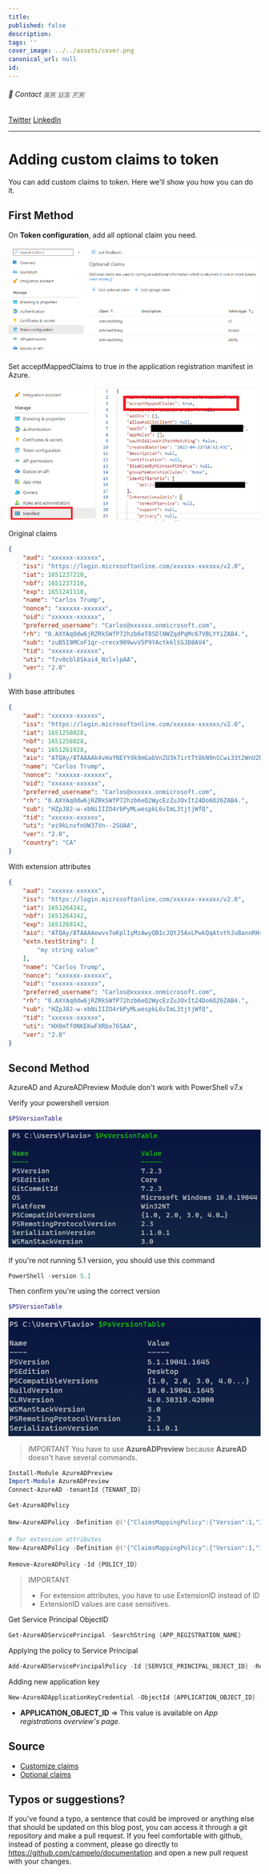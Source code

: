 ```yaml
---
title: 
published: false
description: 
tags: ''
cover_image: ../../assets/cover.png
canonical_url: null
id: 
---
```


###### :postbox: Contact :brazil: :us: :fr:

[Twitter](https://twitter.com/campelo87)
[LinkedIn](https://www.linkedin.com/in/flavio-campelo/?locale=en_US)

---

# Adding custom claims to token

You can add custom claims to token. Here we'll show you how you can do it.

## First Method

On **Token configuration**, add all optional claim you need.

![Image 3](./assets/img3.png)

Set acceptMappedClaims to true in the application registration manifest in Azure.

![Image 4](./assets/img4.png)

Original claims

```json
{
    "aud": "xxxxxx-xxxxxx",
    "iss": "https://login.microsoftonline.com/xxxxxx-xxxxxx/v2.0",
    "iat": 1651237210,
    "nbf": 1651237210,
    "exp": 1651241110,
    "name": "Carlos Trump",
    "nonce": "xxxxxx-xxxxxx",
    "oid": "xxxxxx-xxxxxx",
    "preferred_username": "Carlos@xxxxxx.onmicrosoft.com",
    "rh": "0.AXYAqOdw6jRZRkSWfP72hzb6eT8SDlNWZqdPqMc67VBLYYiZAB4.",
    "sub": "zuB5I9MCoF1qr-crecx909wvV5P9YActkklSSJD8AV4",
    "tid": "xxxxxx-xxxxxx",
    "uti": "fzv0cbl8Skai4_NzlvlpAA",
    "ver": "2.0"
}
```

With base attributes

```json
{
    "aud": "xxxxxx-xxxxxx",
    "iss": "https://login.microsoftonline.com/xxxxxx-xxxxxx/v2.0",
    "iat": 1651258028,
    "nbf": 1651258028,
    "exp": 1651261928,
    "aio": "ATQAy/8TAAAAk4vHaYNEYYdk9mGabVnZU3k7irtTt8kN9nSCwi33t2WnUZQ+wfVqhmfagvrEDaFl",
    "name": "Carlos Trump",
    "nonce": "xxxxxx-xxxxxx",
    "oid": "xxxxxx-xxxxxx",
    "preferred_username": "Carlos@xxxxxx.onmicrosoft.com",
    "rh": "0.AXYAqOdw6jRZRkSWfP72hzb6eQ2WycEzZuJOvIt24Do6O26ZAB4.",
    "sub": "HZpJ82-w-xbNiIIZO4rbPyMLwespkL6vImL3tjtjWfQ",
    "tid": "xxxxxx-xxxxxx",
    "uti": "ei9kLnvfnUW37Vn--2SUAA",
    "ver": "2.0",
    "country": "CA"
}
```

With extension attributes

```json
{
    "aud": "xxxxxx-xxxxxx",
    "iss": "https://login.microsoftonline.com/xxxxxx-xxxxxx/v2.0",
    "iat": 1651264242,
    "nbf": 1651264242,
    "exp": 1651268142,
    "aio": "ATQAy/8TAAAAewvv7oKplIyMzAwyQB1cJQtJ5AxLPwkQqAtvthJuBannRHsbRqiqXPpIWalURrbA",
    "extn.testString": [
        "my string value"
    ],
    "name": "Carlos Trump",
    "nonce": "xxxxxx-xxxxxx",
    "oid": "xxxxxx-xxxxxx",
    "preferred_username": "Carlos@xxxxxx.onmicrosoft.com",
    "rh": "0.AXYAqOdw6jRZRkSWfP72hzb6eQ2WycEzZuJOvIt24Do6O26ZAB4.",
    "sub": "HZpJ82-w-xbNiIIZO4rbPyMLwespkL6vImL3tjtjWfQ",
    "tid": "xxxxxx-xxxxxx",
    "uti": "HX0mTfONKEKwFXRbx76SAA",
    "ver": "2.0"
}
```

## Second Method

AzureAD and AzureADPreview Module don't work with PowerShell v7.x

Verify your powershell version

```powershell
$PSVersionTable
```

![Image 1](./assets/img1.png)

If you're not running 5.1 version, you should use this command

```powershell
PowerShell -version 5.1
```

Then confirm you're using the correct version

```powershell
$PSVersionTable
```

![Image 2](./assets/img2.png)

> IMPORTANT
> You have to use **AzureADPreview** because **AzureAD** doesn't have several commands.

```powershell
Install-Module AzureADPreview
Import-Module AzureADPreview
Connect-AzureAD -tenantId {TENANT_ID}
```

```powershell
Get-AzureADPolicy

New-AzureADPolicy -Definition @('{"ClaimsMappingPolicy":{"Version":1,"IncludeBasicClaimSet":"true", "ClaimsSchema": [{"Source":"user","ID":"employeeid","SamlClaimType":"http://schemas.xmlsoap.org/ws/2005/05/identity/claims/employeeid","JwtClaimType":"employeeid"},{"Source":"company","ID":"tenantcountry","SamlClaimType":"http://schemas.xmlsoap.org/ws/2005/05/identity/claims/country","JwtClaimType":"country"}]}}') -DisplayName "ExtraClaimsExample" -Type "ClaimsMappingPolicy"

# for extension attributes
New-AzureADPolicy -Definition @('{"ClaimsMappingPolicy":{"Version":1,"IncludeBasicClaimSet":"true", "ClaimsSchema": [{"Source":"user","ExtensionID":"extension_{CLIENT_ID}_testString","JwtClaimType":"extTestString"}]}}') -DisplayName "ExtraClaimsExample" -Type "ClaimsMappingPolicy"

Remove-AzureADPolicy -Id {POLICY_ID}
```

> IMPORTANT
> - For extension attributes, you have to use ExtensionID instead of ID
> - ExtensionID values are case sensitives.

Get Service Principal ObjectID

```powershell
Get-AzureADServicePrincipal -SearchString {APP_REGISTRATION_NAME}
```

Applying the policy to Service Principal

```powershell
Add-AzureADServicePrincipalPolicy -Id {SERVICE_PRINCIPAL_OBJECT_ID} -RefObjectId {POLICY_ID}
```

Adding new application key

```powershell
New-AzureADApplicationKeyCredential -ObjectId {APPLICATION_OBJECT_ID} -CustomKeyIdentifier "Test" -StartDate "4/29/2022" -Type "Symmetric" -Usage "Sign" -Value "123"
```

- **APPLICATION_OBJECT_ID** => This value is available on *App registrations overview's page.*

## Source
- [Customize claims](https://docs.microsoft.com/en-us/azure/active-directory/develop/active-directory-claims-mapping)
- [Optional claims](https://docs.microsoft.com/en-us/azure/active-directory/develop/active-directory-optional-claims)

## Typos or suggestions?

If you've found a typo, a sentence that could be improved or anything else that should be updated on this blog post, you can access it through a git repository and make a pull request. If you feel comfortable with github, instead of posting a comment, please go directly to https://github.com/campelo/documentation and open a new pull request with your changes.
